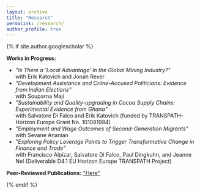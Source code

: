 ```yaml
---
layout: archive
title: "Research"
permalink: /research/
author_profile: true
---
```


{% if site.author.googlescholar %}
<div class="wordwrap">
  <strong>Works in Progress:</strong>
</div>

<ul>
  <li>
    <em>"Is There a 'Local Advantage' in the Global Mining Industry?"</em>
    <br> with Erik Katovich and Jonah Rexer
  </li>
  
  <li>
    <em>"Development Assistance and Crime-Accused Politicians: Evidence from Indian Elections"</em>
    <br> with Souparna Maji
  </li>

  <li>
    <em>"Sustainability and Quality-upgrading in Cocoa Supply Chains: Experimental Evidence from Ghana"</em> 
    <br> with Salvatore Di Falco and Erik Katovich (funded by TRANSPATH- Horizon Europe Grant No. 101081984)
  </li>

  <li>
    <em>"Employment and Wage Outcomes of Second-Generation Migrants"</em>
    <br> with Sevane Ananian
  </li>

  <!-- Uncomment the entry below if you want to include it -->
  <!--
  <li>
    U. Das, 
    <em>"Impact of CCTs on Female Education and Labour Market Outcomes: Evidence from Kanyashree Prakalpa of West Bengal, India"</em>
  </li>
  -->

  <li>
    <em>"Exploring Policy Leverage Points to Trigger Transformative Change in Finance and Trade"</em> 
    <br> with Francisco Alpízar, Salvatore Di Falco, Paul Dingkuhn, and Jeanne Nel (Deliverable D4.1 EU Horizon Europe TRANSPATH Project) 
  </li>

</ul>

<div class="wordwrap">
<strong>Peer-Reviewed Publications:</strong>  <a href=/publications/>
      "Here"
    </a>
</div>


{% endif %}



